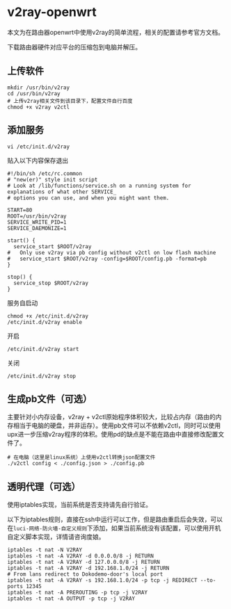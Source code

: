 # v2ray-openwrt

本文为在路由器openwrt中使用v2ray的简单流程，相关的配置请参考官方文档。

下载路由器硬件对应平台的压缩包到电脑并解压。

## 上传软件

```
mkdir /usr/bin/v2ray
cd /usr/bin/v2ray
# 上传v2ray相关文件到该目录下，配置文件自行百度
chmod +x v2ray v2ctl
```

## 添加服务

```
vi /etc/init.d/v2ray
```

贴入以下内容保存退出

```
#!/bin/sh /etc/rc.common
# "new(er)" style init script
# Look at /lib/functions/service.sh on a running system for explanations of what other SERVICE_
# options you can use, and when you might want them.

START=80
ROOT=/usr/bin/v2ray
SERVICE_WRITE_PID=1
SERVICE_DAEMONIZE=1

start() {
  service_start $ROOT/v2ray
#   Only use v2ray via pb config without v2ctl on low flash machine
#   service_start $ROOT/v2ray -config=$ROOT/config.pb -format=pb
}

stop() {
  service_stop $ROOT/v2ray
}
```

服务自启动

```
chmod +x /etc/init.d/v2ray
/etc/init.d/v2ray enable
```

开启

```
/etc/init.d/v2ray start
```

关闭

```
/etc/init.d/v2ray stop
```

## 生成pb文件（可选）

主要针对小内存设备，v2ray + v2ctl原始程序体积较大，比较占内存（路由的内存相当于电脑的硬盘，并非运存）。使用pb文件可以不依赖v2ctl，同时可以使用upx进一步压缩v2ray程序的体积。使用pd的缺点是不能在路由中直接修改配置文件了。

```
# 在电脑（这里是linux系统）上使用v2ctl转换json配置文件
./v2ctl config < ./config.json > ./config.pb
```

## 透明代理（可选）

使用iptables实现，当前系统是否支持请先自行验证。

以下为iptables规则，直接在ssh中运行可以工作，但是路由重启后会失效，可以在`luci-网络-防火墙-自定义规则`下添加，如果当前系统没有该配置，可以使用开机自定义脚本实现，详情请咨询度娘。

```
iptables -t nat -N V2RAY
iptables -t nat -A V2RAY -d 0.0.0.0/8 -j RETURN
iptables -t nat -A V2RAY -d 127.0.0.0/8 -j RETURN
iptables -t nat -A V2RAY -d 192.168.1.0/24 -j RETURN
# From lans redirect to Dokodemo-door's local port
iptables -t nat -A V2RAY -s 192.168.1.0/24 -p tcp -j REDIRECT --to-ports 12345
iptables -t nat -A PREROUTING -p tcp -j V2RAY
iptables -t nat -A OUTPUT -p tcp -j V2RAY
```
